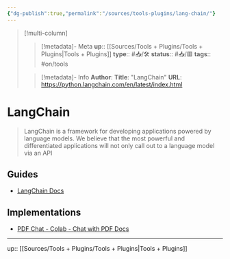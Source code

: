 ```yaml
---
{"dg-publish":true,"permalink":"/sources/tools-plugins/lang-chain/"}
---
```


> [!multi-column]
>
>> [!metadata]- Meta
>> **up**:: [[Sources/Tools + Plugins/Tools + Plugins\|Tools + Plugins]]
>> **type**:: #📥/🛠
>> **status**:: #📥/🟥 
>> **tags**:: #on/tools 
>
>> [!metadata]- Info
>> **Author**: 
>> **Title**: "LangChain"
>> **URL**: https://python.langchain.com/en/latest/index.html

# LangChain

> LangChain is a framework for developing applications powered by language models. We believe that the most powerful and differentiated applications will not only call out to a language model via an API

## Guides
- [LangChain Docs]()

## Implementations
- [PDF Chat - Colab - Chat with PDF Docs](https://colab.research.google.com/drive/1RXTs4FPcFCVb9_ZAWBBxLoYQEcKz37x9)

---
up:: [[Sources/Tools + Plugins/Tools + Plugins\|Tools + Plugins]]
